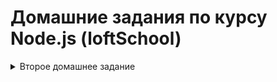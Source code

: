 # Домашние задания по курсу Node.js (loftSchool)

<details>
<summary>Второе домашнее задание</summary>

Необходимо реализовать http-сервер, который при обращении с помощью GET запроса инициирует асинхронные операции:
Непрерывный вывод в консоль сервера текущей даты и времени в формате UTC через определенные временные промежутки.
Остановка консольного вывода отправки времени через некоторое время и завершение ответа сервера с возвращением клиенту текущей даты и времени отключения в формате UTC.

При подключении к серверу начинается вывод в консоль текущего времени через равные интервалы
Остановка вывода в консоль через указанное время и возврат текущей даты и времени пользователю.
Интервал и временной промежуток должны задаваться при запуске сервера с помощью переменных окружения
Стабильная работа сервера при нескольких одновременных запросах

</details>
